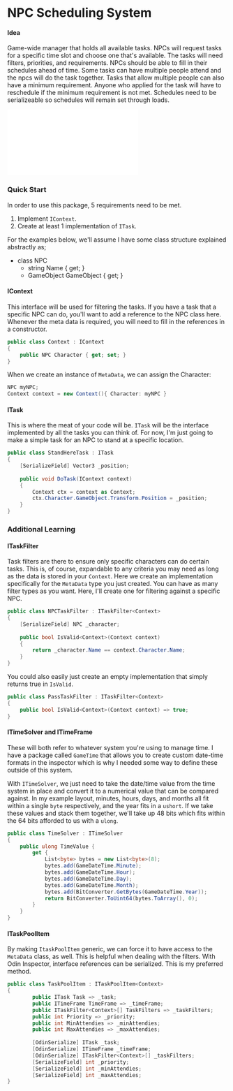 # NPC Scheduling System

#### Idea
Game-wide manager that holds all available tasks. NPCs will request tasks for a specific time slot and choose one that's available. The tasks will need filters, priorities, and requirements. NPCs should be able to fill in their schedules ahead of time. Some tasks can have multiple people attend and the npcs will do the task together. Tasks that allow multiple people can also have a minimum requirement. Anyone who applied for the task will have to reschedule if the minimum requirement is not met. Schedules need to be serializeable so schedules will remain set through loads.


![Class Diagram](3.%20Resources/Packages/NPC%20Schedule%20System/Class%20Diagram.md)


### Quick Start
In order to use this package, 5 requirements need to be met.
1. Implement `IContext`.
5. Create at least 1 implementation of `ITask`.

For the examples below, we'll assume I have some class structure explained abstractly as;
- class NPC
	- string Name { get; }
	- GameObject GameObject { get; }


#### IContext
This interface will be used for filtering the tasks. If you have a task that a specific NPC can do, you'll want to add a reference to the NPC class here. Whenever the meta data is required, you will need to fill in the references in a constructor.
```cs
public class Context : IContext
{
	public NPC Character { get; set; }
}
```

When we create an instance of `MetaData`, we can assign the Character:
```cs
NPC myNPC;
Context context = new Context(){ Character: myNPC }
```

#### ITask
This is where the meat of your code will be. `ITask` will be the interface implemented by all the tasks you can think of. For now, I'm just going to make a simple task for an NPC to stand at a specific location.
```cs
public class StandHereTask : ITask
{
	[SerializeField] Vector3 _position;
	
	public void DoTask(IContext context)
	{
		Context ctx = context as Context;
		ctx.Character.GameObject.Transform.Position = _position;
	}
}
```

### Additional Learning
#### ITaskFilter
Task filters are there to ensure only specific characters can do certain tasks. This is, of course, expandable to any criteria you may need as long as the data is stored in your `Context`.
Here we create an implementation specifically for the `MetaData` type you just created. You can have as many filter types as you want. Here, I'll create one for filtering against a specific NPC.
```cs
public class NPCTaskFilter : ITaskFilter<Context>
{
	[SerializeField] NPC _character;
	
	public bool IsValid<Context>(Context context)
	{
		return _character.Name == context.Character.Name;
	}
}
```
You could also easily just create an empty implementation that simply returns true in `IsValid`.
```cs
public class PassTaskFilter : ITaskFilter<Context>
{
	public bool IsValid<Context>(Context context) => true;
}
```

#### ITimeSolver and ITimeFrame
These will both refer to whatever system you're using to manage time. I have a package called `GameTime` that allows you to create custom date-time formats in the inspector which is why I needed some way to define these outside of this system.

With `ITimeSolver`, we just need to take the date/time value from the time system in place and convert it to a numerical value that can be compared against. In my example layout, minutes, hours, days, and months all fit within a single `byte` respectively, and the year fits in a `ushort`. If we take these values and stack them together, we'll take up 48 bits which fits within the 64 bits afforded to us with a `ulong`.
```cs
public class TimeSolver : ITimeSolver
{
	public ulong TimeValue {
		get {
			List<byte> bytes = new List<byte>(8);
			bytes.add(GameDateTime.Minute);
			bytes.add(GameDateTime.Hour);
			bytes.add(GameDateTime.Day);
			bytes.add(GameDateTime.Month);
			bytes.add(BitConverter.GetBytes(GameDateTime.Year));
			return BitConverter.ToUint64(bytes.ToArray(), 0);
		}
	}
}
```

#### ITaskPoolItem
By making `ItaskPoolItem` generic, we can force it to have access to the `MetaData` class, as well. This is helpful when dealing with the filters. With Odin Inspector, interface references can be serialized. This is my preferred method.
```cs
public class TaskPoolItem : ITaskPoolItem<Context>
{
		public ITask Task => _task;
		public ITimeFrame TimeFrame => _timeFrame;
		public ITaskFilter<Context>[] TaskFilters => _taskFilters;
		public int Priority => _priority;
		public int MinAttendies => _minAttendies;
		public int MaxAttendies => _maxAttendies;
		
		[OdinSerialize] ITask _task;
		[OdinSerialize] ITimeFrame _timeFrame;
		[OdinSerialize] ITaskFilter<Context>[] _taskFilters;
		[SerializeField] int _priority;
		[SerializeField] int _minAttendies;
		[SerializeField] int _maxAttendies;
}
```